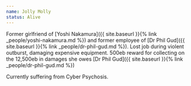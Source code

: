 ```yaml
---
name: Jolly Molly
status: Alive
---
```


Former girlfriend of [Yoshi Nakamura]({{ site.baseurl }}{% link _people/yoshi-nakamura.md %}) and former employee of [Dr Phil Gud]({{ site.baseurl }}{% link _people/dr-phil-gud.md %}). Lost job during violent outburst, damaging expensive equipment. 500eb reward for collecting on the 12,500eb in damages she owes [Dr Phil Gud]({{ site.baseurl }}{% link _people/dr-phil-gud.md %})

Currently suffering from Cyber Psychosis.


